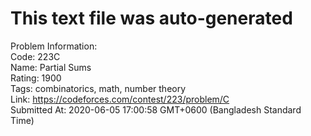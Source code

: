 # This text file was auto-generated  
  
Problem Information:  
Code: 223C  
Name: Partial Sums  
Rating: 1900  
Tags: combinatorics, math, number theory  
Link: https://codeforces.com/contest/223/problem/C  
Submitted At: 2020-06-05 17:00:58 GMT+0600 (Bangladesh Standard Time)  
